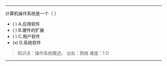 ---
计算机操作系统是一个（ ）
- ( ) A.应用软件 
- ( ) B.硬件的扩展 
- ( ) C.用户软件 
- (x) D.系统软件

> 知识点：操作系统概述。
> 出处：网络
> 难度：1
> D

---